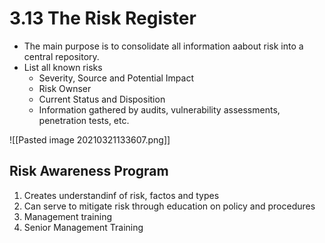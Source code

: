 # 3.13 The Risk Register

- The main purpose is to consolidate all information aabout risk into a central repository.
- List all known risks
	- Severity, Source and Potential Impact
	- Risk Ownser
	- Current Status and Disposition
	- Information gathered by audits, vulnerability assessments, penetration tests, etc.

![[Pasted image 20210321133607.png]]

## Risk Awareness Program
1. Creates understandinf of risk, factos and types
2. Can serve to mitigate risk through education on policy and procedures
3. Management training
4. Senior Management Training

